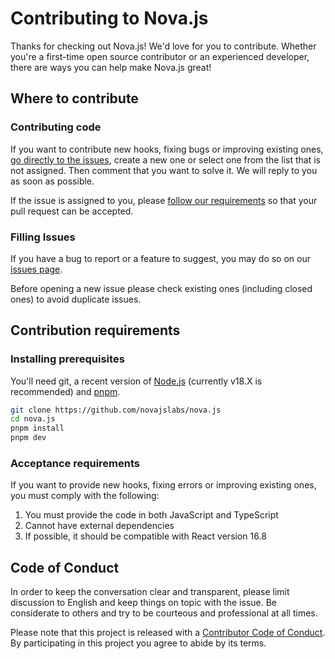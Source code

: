 # Contributing to Nova.js

Thanks for checking out Nova.js! We'd love for you to contribute. Whether you're a first-time open source contributor or an experienced developer, there are ways you can help make Nova.js great!

## Where to contribute

### Contributing code

If you want to contribute new hooks, fixing bugs or improving existing ones, [go directly to the issues](https://github.com/novajslabs/nova.js/issues), create a new one or select one from the list that is not assigned. Then comment that you want to solve it. We will reply to you as soon as possible.

If the issue is assigned to you, please [follow our requirements](https://github.com/novajslabs/nova.js/blob/main/CONTRIBUTING.md#contribution-requirements) so that your pull request can be accepted.

### Filling Issues

If you have a bug to report or a feature to suggest, you may do so on our [issues page](https://github.com/novajslabs/nova.js/issues).

Before opening a new issue please check existing ones (including closed ones) to avoid duplicate issues.

## Contribution requirements

### Installing prerequisites

You'll need git, a recent version of [Node.js](https://nodejs.org/en/) (currently v18.X is recommended) and [pnpm](https://pnpm.io/).

```bash
git clone https://github.com/novajslabs/nova.js
cd nova.js
pnpm install
pnpm dev
```

### Acceptance requirements

If you want to provide new hooks, fixing errors or improving existing ones, you must comply with the following:

1. You must provide the code in both JavaScript and TypeScript
2. Cannot have external dependencies
3. If possible, it should be compatible with React version 16.8

## Code of Conduct

In order to keep the conversation clear and transparent, please limit discussion to English and keep things on topic with the issue. Be considerate to others and try to be courteous and professional at all times.

Please note that this project is released with a [Contributor Code of Conduct](https://github.com/novajslabs/nova.js/blob/main/CODE_OF_CONDUCT.md). By participating in this project you agree to abide by its terms.
